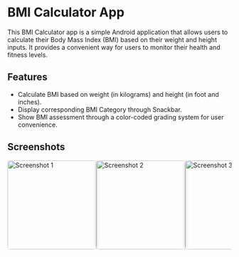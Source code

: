 # BMI Calculator App

This BMI Calculator app is a simple Android application that allows users to calculate their Body Mass Index (BMI) based on their weight and height inputs. It provides a convenient way for users to monitor their health and fitness levels.

## Features

- Calculate BMI based on weight (in kilograms) and height (in foot and inches).
- Display corresponding BMI Category through Snackbar.
- Show BMI assessment through a color-coded grading system for user convenience.

## Screenshots

<div style="display: flex; justify-content: space-around; flex-wrap: nowrap; overflow-x: auto;">
    <img src="https://github.com/Arpan550/BMI-Calculator-App/assets/112716028/182b2cef-8aef-4b5d-ad14-ce8b565c97ab" alt="Screenshot 1" width="200" style="border-radius: 8px; box-shadow: 0px 0px 10px 0px rgba(0,0,0,0.2);"/>
    <img src="https://github.com/Arpan550/BMI-Calculator-App/assets/112716028/27a52a20-fce4-4057-abe1-473f0b95adc9" alt="Screenshot 2" width="200" style="border-radius: 8px; box-shadow: 0px 0px 10px 0px rgba(0,0,0,0.2);"/>
    <img src="https://github.com/Arpan550/BMI-Calculator-App/assets/112716028/d65ef716-d004-4516-8ea5-e8193a05647a" alt="Screenshot 3" width="200" style="border-radius: 8px; box-shadow: 0px 0px 10px 0px rgba(0,0,0,0.2);"/>
    <img src="https://github.com/Arpan550/BMI-Calculator-App/assets/112716028/820ce4b2-6482-40e9-95df-b819a61dfdec" alt="Screenshot 4" width="200" style="border-radius: 8px; box-shadow: 0px 0px 10px 0px rgba(0,0,0,0.2);"/>
    <img src="https://github.com/Arpan550/BMI-Calculator-App/assets/112716028/414bce07-e560-4179-b211-ab9bd6569271" alt="Screenshot 5" width="200" style="border-radius: 8px; box-shadow: 0px 0px 10px 0px rgba(0,0,0,0.2);"/>
</div>


